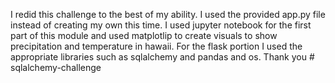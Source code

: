 I redid this challenge to the best of my ability. I used the provided app.py file instead of creating my own this time. I used jupyter notebook for the first part of this module and used matplotlip to create visuals to show precipitation and temperature in hawaii. For the flask portion I used the appropriate libraries such as sqlalchemy and pandas and os. Thank you # sqlalchemy-challenge